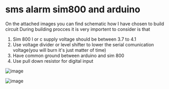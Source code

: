 # sms alarm sim800 and arduino

On the attached images you can find schematic how I have chosen to build circuit 
During building procces it is very importent to consider is that

1) Sim 800 l or c supply voltage should be between 3.7 to 4.1 
2) Use voltage divider or level shifter to lower the serial comunication voltage(you will burn it's just matter of time)
3) Have common ground between arduino and sim 800 
4) Use pull down resistor for digital input

![image](https://user-images.githubusercontent.com/53902741/66381947-567a4f80-e9cb-11e9-8b06-5e1cf1534a72.png)

![image](https://user-images.githubusercontent.com/53902741/66390837-9433a400-e9dc-11e9-97e1-67ea64a98180.png)

